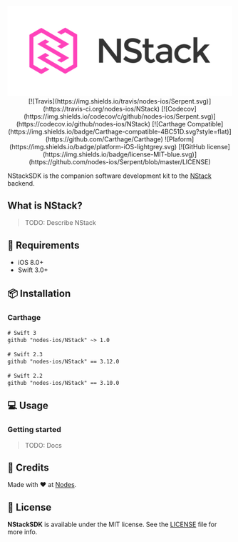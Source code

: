 <center>
  <img src="NStack_Logo.png?raw=true" alt="NStack"/>
</center>

<center>[![Travis](https://img.shields.io/travis/nodes-ios/Serpent.svg)](https://travis-ci.org/nodes-ios/NStack) 
[![Codecov](https://img.shields.io/codecov/c/github/nodes-ios/Serpent.svg)](https://codecov.io/github/nodes-ios/NStack)
[![Carthage Compatible](https://img.shields.io/badge/Carthage-compatible-4BC51D.svg?style=flat)](https://github.com/Carthage/Carthage)
![Plaform](https://img.shields.io/badge/platform-iOS-lightgrey.svg) 
[![GitHub license](https://img.shields.io/badge/license-MIT-blue.svg)](https://github.com/nodes-ios/Serpent/blob/master/LICENSE) </center>

NStackSDK is the companion software development kit to the [NStack](https://nstack.io) backend.

## What is NStack?

> TODO: Describe NStack

## 📝 Requirements

* iOS 8.0+
* Swift 3.0+

## 📦 Installation

### Carthage
~~~
# Swift 3
github "nodes-ios/NStack" ~> 1.0

# Swift 2.3
github "nodes-ios/NStack" == 3.12.0

# Swift 2.2
github "nodes-ios/NStack" == 3.10.0
~~~

## 💻 Usage

### Getting started

> TODO: Docs

## 👥 Credits
Made with ❤️ at [Nodes](http://nodesagency.com).

## 📄 License
**NStackSDK** is available under the MIT license. See the [LICENSE](https://github.com/nodes-ios/NStack/blob/master/LICENSE) file for more info.
